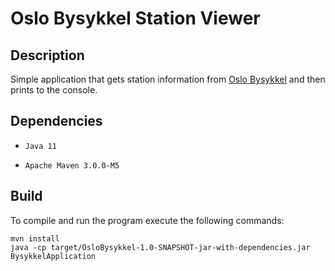 # Oslo Bysykkel Station Viewer

## Description
Simple application that gets station information from [Oslo Bysykkel](https://oslobysykkel.no/apne-data/sanntid) and then prints to the console.

## Dependencies

* ```Java 11```

* ```Apache Maven 3.0.0-M5```

## Build

To compile and run the program execute the following commands:
```
mvn install
java -cp target/OsloBysykkel-1.0-SNAPSHOT-jar-with-dependencies.jar BysykkelApplication
```
